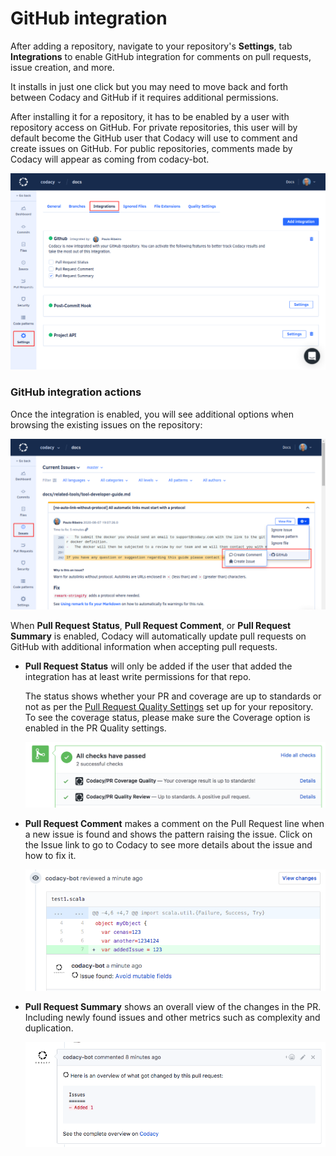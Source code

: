 # GitHub integration

After adding a repository, navigate to your repository's **Settings**, tab **Integrations** to enable GitHub integration for comments on pull requests, issue creation, and more.

It installs in just one click but you may need to move back and forth between Codacy and GitHub if it requires additional permissions.

After installing it for a repository, it has to be enabled by a user with repository access on GitHub. For private repositories, this user will by default become the GitHub user that Codacy will use to comment and create issues on GitHub. For public repositories, comments made by Codacy will appear as coming from codacy-bot.

![GitHub integration](images/github-integration.png)

### GitHub integration actions

Once the integration is enabled, you will see additional options when browsing the existing issues on the repository:

![GitHub integration for issues](images/github-integration-issues.png)

When **Pull Request Status**, **Pull Request Comment**, or **Pull Request Summary** is enabled, Codacy will automatically update pull requests on GitHub with additional information when accepting pull requests.

-   **Pull Request Status** will only be added if the user that added the integration has at least write permissions for that repo.

    The status shows whether your PR and coverage are up to standards or not as per the [Pull Request Quality Settings](../../repositories/quality-settings.md) set up for your repository. To see the coverage status, please make sure the Coverage option is enabled in the PR Quality settings.

    ![Pull request status on GitHub](images/github-integration-pr-status.png)

-   **Pull Request Comment** makes a comment on the Pull Request line when a new issue is found and shows the pattern raising the issue. Click on the Issue link to go to Codacy to see more details about the issue and how to fix it.

    ![Pull request comment on GitHub](images/github-integration-pr-comment.png)


-   **Pull Request Summary** shows an overall view of the changes in the PR. Including newly found issues and other metrics such as complexity and duplication.

    ![Pull request summary on GitHub](images/github-integration-pr-summary.png)
